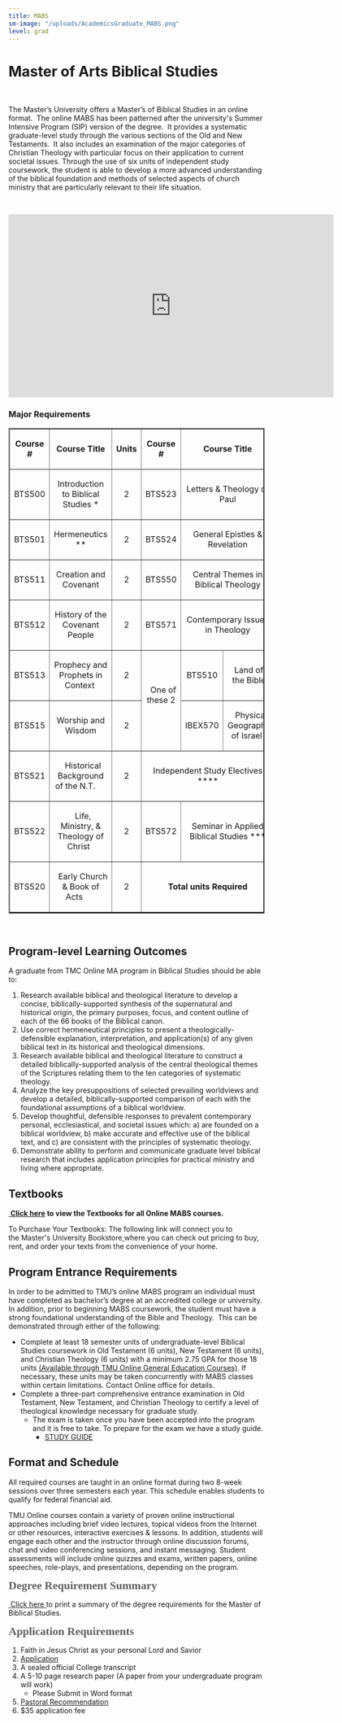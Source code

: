 ```yaml
---
title: MABS
sm-image: "/uploads/AcademicsGraduate_MABS.png"
level: grad
---
```


<h1>Master of Arts Biblical Studies </h1>
<p> </p>
<p>The Master’s University offers a Master’s of Biblical Studies in an online format.  The online MABS has been patterned after the university's Summer Intensive Program (SIP) version of the degree.  It provides a systematic graduate-level study through the various sections of the Old and New Testaments.  It also includes an examination of the major categories of Christian Theology with particular focus on their application to current societal issues. Through the use of six units of independent study coursework, the student is able to develop a more advanced understanding of the biblical foundation and methods of selected aspects of church ministry that are particularly relevant to their life situation.</p>
<p> </p>
<div class="video-container">
<iframe src="https://player.vimeo.com/video/188069074" width="640" height="360" frameborder="0" webkitallowfullscreen="" mozallowfullscreen="" allowfullscreen=""></iframe>
</div>
<h3>Major Requirements</h3>
<div></div>
<table border="2">
<tbody>
<tr>
<td style="text-align: center;">
<p><strong>Course #</strong></p>
</td>
<td style="text-align: center;">
<p><strong>Course Title</strong></p>
</td>
<td style="text-align: center;">
<p><strong>Units</strong></p>
</td>
<td style="text-align: center;">
<p><strong>Course #</strong></p>
</td>
<td colspan="2" style="text-align: center;">
<p><strong>Course Title</strong></p>
</td>
<td style="text-align: center;">
<p><strong>Units</strong></p>
</td>
</tr>
<tr>
<td style="text-align: center;">
<p>BTS500</p>
</td>
<td style="text-align: center;">
<p>Introduction to Biblical Studies *</p>
</td>
<td style="text-align: center;">
<p>2</p>
</td>
<td style="text-align: center;">
<p>BTS523</p>
</td>
<td colspan="2" style="text-align: center;">
<p>Letters &amp; Theology of Paul</p>
</td>
<td style="text-align: center;">
<p>2</p>
</td>
</tr>
<tr>
<td style="text-align: center;">
<p>BTS501</p>
</td>
<td style="text-align: center;">
<p>Hermeneutics **</p>
</td>
<td style="text-align: center;">
<p>2</p>
</td>
<td style="text-align: center;">
<p>BTS524</p>
</td>
<td colspan="2" style="text-align: center;">
<p>General Epistles &amp; Revelation</p>
</td>
<td style="text-align: center;">
<p>2</p>
</td>
</tr>
<tr>
<td style="text-align: center;">
<p>BTS511</p>
</td>
<td style="text-align: center;">
<p>Creation and Covenant</p>
</td>
<td style="text-align: center;">
<p>2</p>
</td>
<td style="text-align: center;">
<p>BTS550</p>
</td>
<td colspan="2" style="text-align: center;">
<p>Central Themes in Biblical Theology</p>
</td>
<td style="text-align: center;">
<p>2</p>
</td>
</tr>
<tr>
<td style="text-align: center;">
<p>BTS512</p>
</td>
<td style="text-align: center;">
<p>History of the Covenant People</p>
</td>
<td style="text-align: center;">
<p>2</p>
</td>
<td style="text-align: center;">
<p>BTS571</p>
</td>
<td colspan="2" style="text-align: center;">
<p>Contemporary Issues in Theology</p>
</td>
<td style="text-align: center;">
<p>2</p>
</td>
</tr>
<tr>
<td style="text-align: center;">
<p>BTS513</p>
</td>
<td style="text-align: center;">
<p>Prophecy and Prophets in Context </p>
</td>
<td style="text-align: center;">
<p>2</p>
</td>
<td rowspan="2" style="text-align: center;">
<p>  One of these 2  </p>
</td>
<td style="text-align: center;">
<p>  BTS510  </p>
</td>
<td style="text-align: center;">
<p>Land of the Bible</p>
</td>
<td rowspan="2" style="text-align: center;">
<p> </p>
<p>2</p>
</td>
</tr>
<tr>
<td style="text-align: center;">
<p>BTS515</p>
</td>
<td style="text-align: center;">
<p>Worship and Wisdom</p>
</td>
<td style="text-align: center;">
<p>2</p>
</td>
<td style="text-align: center;">
<p>IBEX570</p>
</td>
<td style="text-align: center;">
<p>  Physical Geography of Israel  </p>
</td>
</tr>
<tr>
<td style="text-align: center;">
<p>BTS521</p>
</td>
<td>
<p style="text-align: center;">  Historical Background of the N.T.     </p>
</td>
<td style="text-align: center;">
<p>2</p>
</td>
<td colspan="3" style="text-align: center;">
<p>Independent Study Electives ****</p>
</td>
<td style="text-align: center;">
<p>6</p>
</td>
</tr>
<tr>
<td style="text-align: center;">
<p>BTS522</p>
</td>
<td>
<p style="text-align: center;">  Life, Ministry, &amp; Theology of Christ  </p>
</td>
<td style="text-align: center;">
<p>2</p>
</td>
<td style="text-align: center;">
<p>BTS572</p>
</td>
<td colspan="2" style="text-align: center;">
<p>Seminar in Applied Biblical Studies ***</p>
</td>
<td style="text-align: center;">
<p>2</p>
</td>
</tr>
<tr>
<td style="text-align: center;">
<p>BTS520</p>
</td>
<td style="text-align: center;">
<p>  Early Church &amp; Book of Acts      </p>
</td>
<td style="text-align: center;">
<p>2</p>
</td>
<td colspan="3" style="text-align: center;">
<p><strong>Total units Required</strong></p>
</td>
<td style="text-align: center;">
<p><strong>36</strong></p>
</td>
</tr>
</tbody>
</table>
<p> </p>
<h2>Program-level Learning Outcomes</h2>
<p>A graduate from TMC Online MA program in Biblical Studies should be able to:</p>
<ol>
<li>Research available biblical and theological literature to develop a concise, biblically-supported synthesis of the supernatural and historical origin, the primary purposes, focus, and content outline of each of the 66 books of the Biblical canon.</li>
<li>Use correct hermeneutical principles to present a theologically-defensible explanation, interpretation, and application(s) of any given biblical text in its historical and theological dimensions.</li>
<li>Research available biblical and theological literature to construct a detailed biblically-supported analysis of the central theological themes of the Scriptures relating them to the ten categories of systematic theology.</li>
<li>Analyze the key presuppositions of selected prevailing worldviews and develop a detailed, biblically-supported comparison of each with the foundational assumptions of a biblical worldview. </li>
<li>Develop thoughtful, defensible responses to prevalent contemporary personal, ecclesiastical, and societal issues which: a) are founded on a biblical worldview, b) make accurate and effective use of the biblical text, and c) are consistent with the principles of systematic theology.</li>
<li>Demonstrate ability to perform and communicate graduate level biblical research that includes application principles for practical ministry and living where appropriate.</li>
</ol>
<h2>Textbooks</h2>
<p><a href="/media/869265/mabs.pdf" title="MABS.pdf (2)"> </a><strong><a href="/media/869677/mabs-booklist-32317.pdf" title="MABS Booklist 3.23.17.pdf">Click here</a> to view the Textbooks for all Online MABS courses.</strong></p>
<p>To Purchase Your Textbooks: The following link will connect you to the <span style="background-color: #ffffff;">Master's University Bookstore</span><a style="background-color: #ffffff;" href="http://www.cbamatthews.com/masterscoll/buy_main.asp"> </a>where you can check out pricing to buy, rent, and order your texts from the convenience of your home. </p>
<h2>Program Entrance Requirements</h2>
<p>In order to be admitted to TMU’s online MABS program an individual must have completed as bachelor’s degree at an accredited college or university. In addition, prior to beginning MABS coursework, the student must have a strong foundational understanding of the Bible and Theology.  This can be demonstrated through either of the following: </p>
<ul>
<li>Complete at least 18 semester units of undergraduate-level Biblical Studies coursework in Old Testament (6 units), New Testament (6 units), and Christian Theology (6 units) with a minimum 2.75 GPA for those 18 units <a href="/{localLink:23485}" target="_blank" title="OnlineGeneralEducationCourses">(Available through TMU Online General Education Courses)</a>. If necessary, these units may be taken concurrently with MABS classes within certain limitations. Contact Online office for details. </li>
<li>Complete a three-part comprehensive entrance examination in Old Testament, New Testament, and Christian Theol­ogy to certify a level of theological knowledge necessary for graduate study.  
<ul>
<li>The exam is taken once you have been accepted into the program and it is free to take. To prepare for the exam we have a study guide.
<ul>
<li><a href="/media/868647/study-guide-for-mabs-exam.pdf" title="Study Guide for MABS Exam.pdf">STUDY GUIDE</a></li>
</ul>
</li>
</ul>
</li>
</ul>
<h2>Format and Schedule</h2>
<p>All required courses are taught in an online format during two 8-week sessions over three semesters each year. This schedule enables students to qualify for federal financial aid. </p>
<p>TMU Online courses contain a variety of proven online instructional approaches including brief video lectures, topical videos from the Internet or other resources, interactive exercises &amp; lessons. In addition, students will engage each other and the instructor through online discussion forums, chat and video conferencing sessions, and instant messaging. Student assessments will include online quizzes and exams, written papers, online speeches, role-plays, and presentations, depending on the program.  </p>
<p><span style="color: #616161; font-family: 'Crimson Text', serif; font-size: 22px; font-weight: 800; line-height: 28px;">Degree Requirement Summary</span></p>
<p><a href="/media/868243/ma-bs-olp-tmu.pdf" title="MA-BS-OLP-TMU.pdf"> </a><a href="/media/868300/ma-bs-olp-tmu.pdf" title="MA-BS-OLP-TMU.pdf (1)"><span style="background-color: #ffffff;">Click here</span></a><a style="background-color: #ffffff;" href="/media/793588/organizational management - dcp online (2).pdf"> </a>to print a summary of the degree requirements for the Master of Biblical Studies. </p>
<p><span style="color: #616161; font-family: 'Crimson Text', serif; font-size: 22px; font-weight: 800; line-height: 28px;">Application Requirements</span></p>
<ol>
<li>Faith in Jesus Christ as your personal Lord and Savior</li>
<li><a href="https://forms.422x.com/appsynthesis/applicationdata/includes/authentication/logon/logon_start.asp?PID=MastersDeg&amp;AID=207235&amp;EXT=1&amp;EXTID=www.masters.edu&amp;REFERER=www.masters.edu" target="_blank">Application</a></li>
<li>A sealed official College transcript</li>
<li>A 5-10 page research paper (A paper from your undergraduate program will work)
<ul>
<li>Please Submit in Word format</li>
</ul>
</li>
<li><a href="/{localLink:40646}" target="_blank" title="Pastoral Recommendation Request">Pastoral Recommendation</a></li>
<li>$35 application fee</li>
</ol>
<p> </p>
